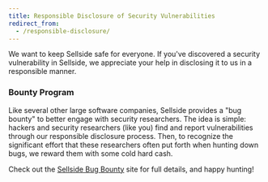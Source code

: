 ```yaml
---
title: Responsible Disclosure of Security Vulnerabilities
redirect_from:
  - /responsible-disclosure/
---
```

We want to keep Sellside safe for everyone. If you've discovered a security vulnerability in Sellside, we appreciate your help in disclosing it to us in a responsible manner.

### Bounty Program

Like several other large software companies, Sellside provides a "bug bounty" to better engage with security researchers. The idea is simple: hackers and security researchers (like you) find and report vulnerabilities through our responsible disclosure process. Then, to recognize the significant effort that these researchers often put forth when hunting down bugs, we reward them with some cold hard cash.

Check out the [Sellside Bug Bounty](https://bounty.sellside.com) site for full details, and happy hunting!
